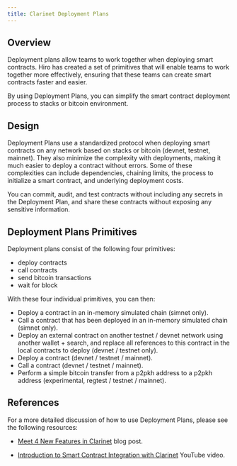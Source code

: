 ```yaml
---
title: Clarinet Deployment Plans
---
```


## Overview

Deployment plans allow teams to work together when deploying smart contracts. Hiro has created a set of primitives that will enable teams to work together more effectively, ensuring that these teams can create smart contracts faster and easier.

By using Deployment Plans, you can simplify the smart contract deployment process to stacks or bitcoin environment.

## Design

Deployment Plans use a standardized protocol when deploying smart contracts on any network based on stacks or bitcoin (devnet, testnet, mainnet). They also minimize the complexity with deployments, making it much easier to deploy a contract without errors. Some of these complexities can include dependencies, chaining limits, the process to initialize a smart contract, and underlying deployment costs.

You can commit, audit, and test contracts without including any secrets in the Deployment Plan, and share these contracts without exposing any sensitive information.

## Deployment Plans Primitives

Deployment plans consist of the following four primitives:

- deploy contracts
- call contracts
- send bitcoin transactions
- wait for block

With these four individual primitives, you can then:

- Deploy a contract in an in-memory simulated chain (simnet only). 
- Call a contract that has been deployed in an in-memory simulated chain (simnet only).
- Deploy an external contract on another testnet / devnet network using another wallet + search, and replace all references to this contract in the local contracts to deploy (devnet / testnet only).
- Deploy a contract (devnet / testnet / mainnet).
- Call a contract (devnet / testnet / mainnet).
- Perform a simple bitcoin transfer from a p2pkh address to a p2pkh address (experimental, regtest / testnet / mainnet).

## References

For a more detailed discussion of how to use Deployment Plans, please see the following resources:

- [Meet 4 New Features in Clarinet](https://www.hiro.so/blog/meet-4-new-features-in-clarinet) blog post.

- [Introduction to Smart Contract Integration with Clarinet](https://www.youtube.com/watch?v=or01j0a9MUo&list=PL5Ujm489LoJaAz9kUJm8lYUWdGJ2AnQTb&index=12) YouTube video.
